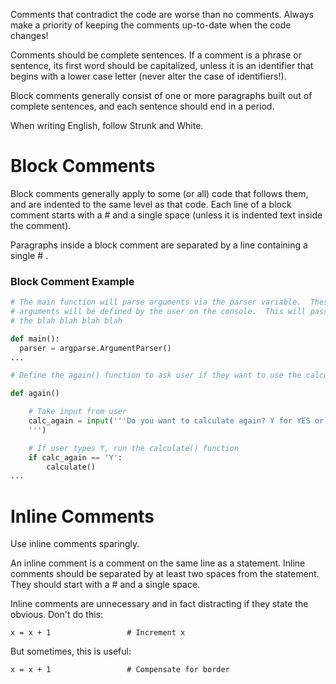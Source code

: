 Comments that contradict the code are worse than no comments. Always make a priority of keeping the comments up-to-date when the code changes!

Comments should be complete sentences. If a comment is a phrase or sentence, its first word should be capitalized, unless it is an identifier that begins with a lower case letter (never alter the case of identifiers!).

Block comments generally consist of one or more paragraphs built out of complete sentences, and each sentence should end in a period.

When writing English, follow Strunk and White.


# Block Comments

Block comments generally apply to some (or all) code that follows them, and are indented to the same level as that code. Each line of a block comment starts with a # and a single space (unless it is indented text inside the comment).

Paragraphs inside a block comment are separated by a line containing a single # .

### Block Comment Example

```Python
# The main function will parse arguments via the parser variable.  These
# arguments will be defined by the user on the console.  This will pass
# the blah blah blah blah

def main():
  parser = argparse.ArgumentParser()
...

# Define the again() function to ask user if they want to use the calculator again

def again()

    # Take input from user
    calc_again = input('''Do you want to calculate again? Y for YES or N for NO.
    ''')

    # If user types Y, run the calculate() function
    if calc_again == 'Y':
        calculate()
...
```

# Inline Comments

Use inline comments sparingly.

An inline comment is a comment on the same line as a statement. Inline comments should be separated by at least two spaces from the statement. They should start with a # and a single space.

Inline comments are unnecessary and in fact distracting if they state the obvious. Don't do this:

`x = x + 1                 # Increment x`

But sometimes, this is useful:

`x = x + 1                 # Compensate for border`



